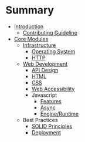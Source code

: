 # Summary

* [Introduction](README.md)
    * [Contributing Guideline](CONTRIBUTING.md)
* [Core Modules]()
    * [Infrastructure]()
        * [Operating System](modules/infrastructure/operating-system.md)
        * [HTTP](modules/infrastructure/http.md)
    * [Web Development]()
        * [API Design](modules/web-development/api.md)
        * [HTML](modules/web-development/html.md)
        * [CSS](modules/web-development/css.md)
        * [Web Accessibility](modules/web-development/web-accessibility.md)
        * Javascript
            * [Features](modules/web-development/javascript/features.md)
            * [Async](modules/web-development/javascript/async.md)
            * [Engine/Runtime](modules/web-development/javascript/engine.md)
    * Best Practices
        * [SOLID Principles](modules/best-practices/solid.md)
        * [Deployment](modules/best-practices/deployment.md)